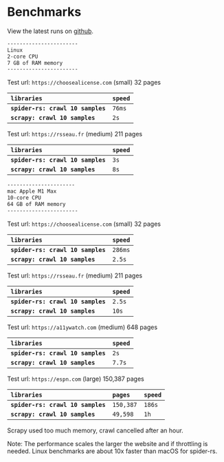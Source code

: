 # Benchmarks

View the latest runs on [github](https://github.com/spider-rs/spider-py/actions/workflows/bench.yml).

```sh
-----------------------
Linux
2-core CPU
7 GB of RAM memory
-----------------------
```

Test url: `https://choosealicense.com` (small)
32 pages

| `libraries`                       | `speed` |
| :-------------------------------- | :------ |
| **`spider-rs: crawl 10 samples`** | `76ms`  |
| **`scrapy: crawl 10 samples`**    | `2s`    |

Test url: `https://rsseau.fr` (medium)
211 pages

| `libraries`                       | `speed` |
| :-------------------------------- | :------ |
| **`spider-rs: crawl 10 samples`** | `3s`    |
| **`scrapy: crawl 10 samples`**    | `8s`    |

```sh
----------------------
mac Apple M1 Max
10-core CPU
64 GB of RAM memory
-----------------------
```

Test url: `https://choosealicense.com` (small)
32 pages

| `libraries`                       | `speed` |
| :-------------------------------- | :------ |
| **`spider-rs: crawl 10 samples`** | `286ms` |
| **`scrapy: crawl 10 samples`**    | `2.5s`  |

Test url: `https://rsseau.fr` (medium)
211 pages

| `libraries`                       | `speed` |
| :-------------------------------- | :------ |
| **`spider-rs: crawl 10 samples`** | `2.5s`  |
| **`scrapy: crawl 10 samples`**    | `10s`   |

Test url: `https://a11ywatch.com` (medium)
648 pages

| `libraries`                       | `speed` |
| :-------------------------------- | :------ |
| **`spider-rs: crawl 10 samples`** | `2s`    |
| **`scrapy: crawl 10 samples`**    | `7.7s`  |

Test url: `https://espn.com` (large)
150,387 pages

| `libraries`                       | `pages`   | `speed` |
| :-------------------------------- | :-------- | :------ |
| **`spider-rs: crawl 10 samples`** | `150,387` | `186s`  |
| **`scrapy: crawl 10 samples`**    | `49,598`  | `1h`    |

Scrapy used too much memory, crawl cancelled after an hour.

Note: The performance scales the larger the website and if throttling is needed. Linux benchmarks are about 10x faster than macOS for spider-rs.
